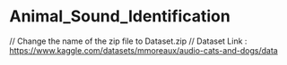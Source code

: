 # Animal_Sound_Identification

// Change the name of the zip file to Dataset.zip
// Dataset Link : https://www.kaggle.com/datasets/mmoreaux/audio-cats-and-dogs/data
